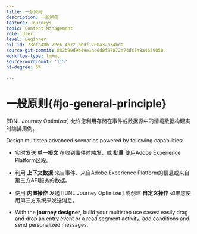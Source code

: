 ```yaml
---
title: 一般原则
description: 一般原则
feature: Journeys
topic: Content Management
role: User
level: Beginner
exl-id: 73cfd48b-72e6-4b72-bbdf-700a32a34bda
source-git-commit: 882b99d9b49e1ae6d0f97872a74dc5a8a4639050
workflow-type: tm+mt
source-wordcount: '115'
ht-degree: 5%

---
```


# 一般原则{#jo-general-principle}

[!DNL Journey Optimizer] 允许您利用存储在事件或数据源中的情境数据构建实时编排用例。

Design multistep advanced scenarios powered by following capabilities:

* 实时发送 **单一报文** 在收到事件时触发，或 **批量** 使用Adobe Experience Platform区段。

* 利用 **上下文数据** 来自事件、来自Adobe Experience Platform的信息或来自第三方API服务的数据。

* 使用 **内置操作** 发送 [!DNL Journey Optimizer] 或创建 **自定义操作** 如果您使用第三方系统来发送消息。

* With the **journey designer**, build your multistep use cases: easily drag and drop an entry event or a read segment activity, add conditions and send personalized messages.
